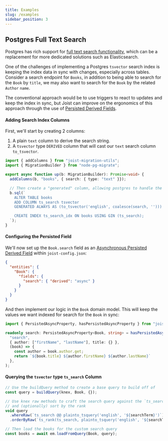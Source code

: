 ```yaml
---
title: Examples
slug: /examples
sidebar_position: 3
---
```


## Postgres Full Text Search

Postgres has rich support for [full text search functionality](https://www.postgresql.org/docs/current/functions-textsearch.html), which can be a replacement for more dedicated solutions such as Elasticsearch.

One of the challenges of implementing a Postgres `tsvector` search index is keeping the index data in sync with changes, especially across tables. Consider a search endpoint for `Books`, in addition to being able to search for the `Book` by `title`, we may also want to search for the `Book` by the related `Author` `name`.

The conventional approach would be to use triggers to react to updates and keep the index in sync, but Joist can improve on the ergonomics of this approach through the use of [Persisted Derived Fields](../modeling/derived-fields.md).

#### Adding Search Index Columns

First, we'll start by creating 2 columns:

1. A plain `text` column to derive the search string.
2. A `tsvector` type `DERIVED` column that will cast our `text` search column `to_tsvector`.

```ts
import { addColumns } from "joist-migration-utils";
import { MigrationBuilder } from "node-pg-migrate";

export async function up(b: MigrationBuilder): Promise<void> {
  addColumns(b, "books", { search: { type: "text" }});

  // Then create a "generated" column, allowing postgres to handle the `to_tsvector` word stemming.
  b.sql(`
    ALTER TABLE books
    ADD COLUMN ts_search tsvector
    GENERATED ALWAYS AS (to_tsvector('english', coalesce(search, ''))) STORED;

    CREATE INDEX ts_search_idx ON books USING GIN (ts_search);
  `);
}
```

#### Configuring the Persisted Field

We'll now set up the `Book.search` field as an [Asynchronous Persisted Derived Field](../modeling/derived-fields.md#asynchronous-persisted-fields) within `joist-config.json`:

```json
{
  "entities": {
    "Book": {
      "fields": {
        "search": { "derived": "async" }
      }
    }
  }
}
```

And then implement our logic in the `Book` domain model. This will keep the values we want indexed for search for the `Book` in sync:

```typescript
import { PersistedAsyncProperty, hasPersistedAsyncProperty } from "joist-orm";

readonly search: PersistedAsyncProperty<Book, string> = hasPersistedAsyncProperty(
  "search",
  { author: ["firstName", "lastName"], title: {} },
  (book) => {
    const author = book.author.get;
    return `${book.title} ${author.firstName} ${author.lastName}`
  },
);
```

#### Querying the `tsvector` type `ts_search` Column

```ts
// Use the buildQuery method to create a base query to build off of
const query = buildQuery(knex, Book, {});

// Use knex raw methods to craft the search query against the `ts_search` generated column 
// and (optionally) sort by the rank
void query
  .whereRaw(`ts_search @@ plainto_tsquery('english', '${searchTerm}')`)
  .orderByRaw(`ts_rank(ts_search, plainto_tsquery('english', '${searchTerm}')) DESC`);

// Then load the books for the custom search query
const books = await em.loadFromQuery(Book, query);
```

